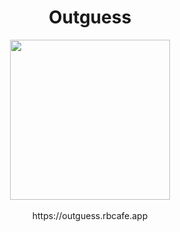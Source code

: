 <div align="center"><h1>Outguess</h1>

<img src="https://user-images.githubusercontent.com/2713634/59831853-e7f18300-9342-11e9-9aab-a16f807dd118.png" width="256">
<br/><br/>
https://outguess.rbcafe.app
</div>
